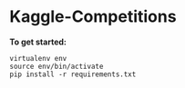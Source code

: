 # Kaggle-Competitions

**To get started:**
```
virtualenv env
source env/bin/activate
pip install -r requirements.txt

```
